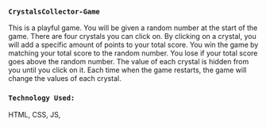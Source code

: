 
### `CrystalsCollector-Game`
This is a playful game. You will be given a random number at the start of the game. There are four crystals you can click on. By clicking on a crystal, you will add a specific amount of points to your total score. You win the game by matching your total score to the random number. You lose if your total score goes above the random number. The value of each crystal is hidden from you until you click on it. Each time when the game restarts, the game will change the values of each crystal.

### `Technology Used:`
HTML, CSS, JS,

